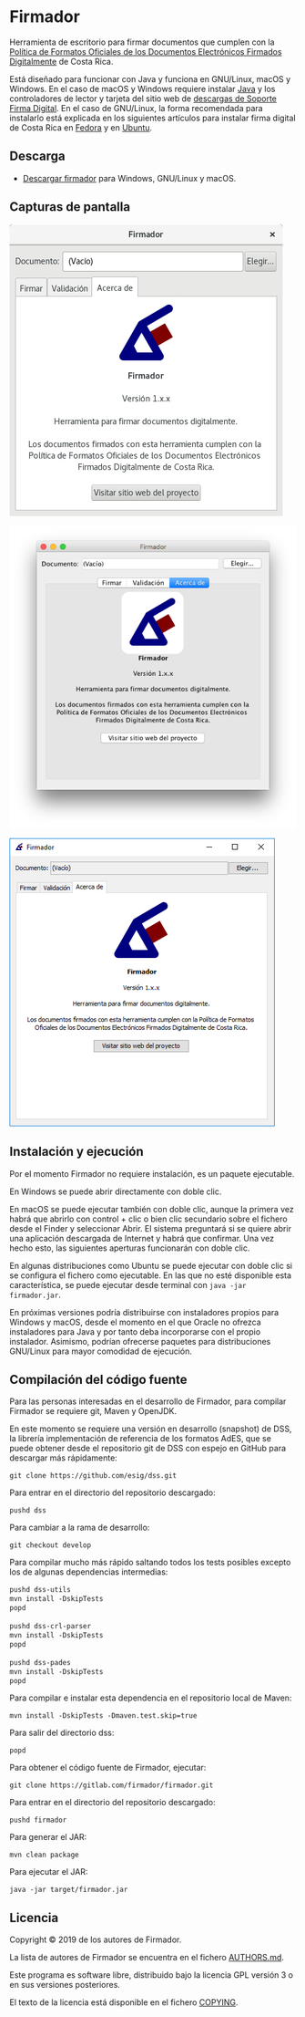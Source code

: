 # Firmador

Herramienta de escritorio para firmar documentos que cumplen con la [Política
de Formatos Oficiales de los Documentos Electrónicos Firmados Digitalmente](
https://mifirmadigital.go.cr/wp-content/uploads/2016/03/DCFD-Política-de-Formato-Oficial-v1.0.pdf
) de Costa Rica.

Está diseñado para funcionar con Java y funciona en GNU/Linux, macOS y Windows.
En el caso de macOS y Windows requiere instalar [Java](https://java.com/) y los
controladores de lector y tarjeta del sitio web de [descargas de Soporte Firma
Digital](https://soportefirmadigital.com/sfdj/dl.aspx).
En el caso de GNU/Linux, la forma recomendada para instalarlo está explicada en
los siguientes artículos para instalar firma digital de Costa Rica en
[Fedora](https://fran.cr/instalar-firma-digital-costa-rica-linux-fedora/) y en
[Ubuntu](https://fran.cr/instalar-firma-digital-costa-rica-gnu-linux-ubuntu/).


## Descarga

- [Descargar firmador](https://firmador.app/firmador.jar) para Windows,
  GNU/Linux y macOS.


## Capturas de pantalla

![Firmador para GNU/Linux](pantallazos/gnulinux.png)

![Firmador para macOS](pantallazos/macos.png)

![Firmado para Windows](pantallazos/windows.png)


## Instalación y ejecución

Por el momento Firmador no requiere instalación, es un paquete ejecutable.

En Windows se puede abrir directamente con doble clic.

En macOS se puede ejecutar también con doble clic, aunque la primera vez habrá
que abrirlo con control + clic o bien clic secundario sobre el fichero desde el
Finder y seleccionar Abrir. El sistema preguntará si se quiere abrir una
aplicación descargada de Internet y habrá que confirmar. Una vez hecho esto,
las siguientes aperturas funcionarán con doble clic.

En algunas distribuciones como Ubuntu se puede ejecutar con doble clic si se
configura el fichero como ejecutable. En las que no esté disponible esta
característica, se puede ejecutar desde terminal con `java -jar firmador.jar`.

En próximas versiones podría distribuirse con instaladores propios para Windows
y macOS, desde el momento en el que Oracle no ofrezca instaladores para Java y
por tanto deba incorporarse con el propio instalador. Asimismo, podrían
ofrecerse paquetes para distribuciones GNU/Linux para mayor comodidad de
ejecución.


## Compilación del código fuente

Para las personas interesadas en el desarrollo de Firmador, para compilar
Firmador se requiere git, Maven y OpenJDK.

En este momento se requiere una versión en desarrollo (snapshot) de DSS, la
librería implementación de referencia de los formatos AdES, que se puede
obtener desde el repositorio git de DSS con espejo en GitHub para descargar más
rápidamente:

    git clone https://github.com/esig/dss.git

Para entrar en el directorio del repositorio descargado:

    pushd dss

Para cambiar a la rama de desarrollo:

    git checkout develop

Para compilar mucho más rápido saltando todos los tests posibles excepto los
de algunas dependencias intermedias:

    pushd dss-utils
    mvn install -DskipTests
    popd

    pushd dss-crl-parser
    mvn install -DskipTests
    popd

    pushd dss-pades
    mvn install -DskipTests
    popd

Para compilar e instalar esta dependencia en el repositorio local de Maven:

    mvn install -DskipTests -Dmaven.test.skip=true

Para salir del directorio dss:

    popd

Para obtener el código fuente de Firmador, ejecutar:

    git clone https://gitlab.com/firmador/firmador.git

Para entrar en el directorio del repositorio descargado:

    pushd firmador

Para generar el JAR:

    mvn clean package

Para ejecutar el JAR:

    java -jar target/firmador.jar


## Licencia

Copyright © 2019 de los autores de Firmador.

La lista de autores de Firmador se encuentra en el fichero
[AUTHORS.md](AUTHORS.md).

Este programa es software libre, distribuido bajo la licencia GPL versión 3 o
en sus versiones posteriores.

El texto de la licencia está disponible en el fichero [COPYING](COPYING).
